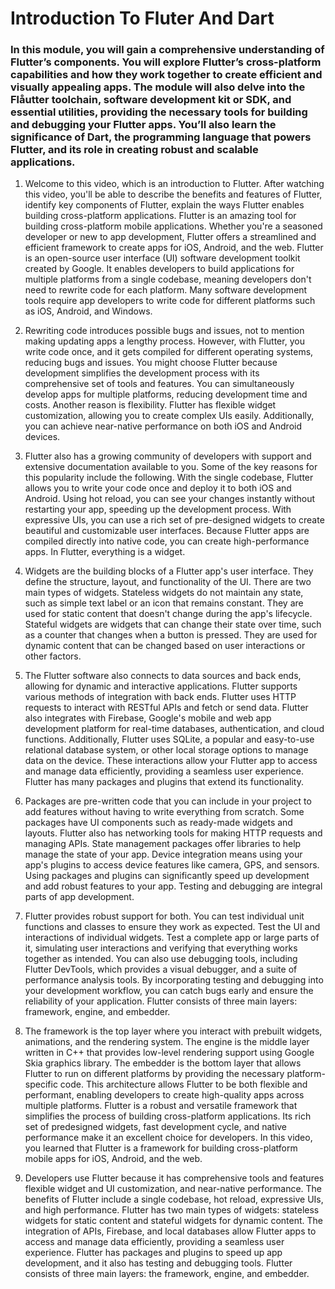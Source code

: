 # Introduction To Fluter And Dart


### In this module, you will gain a comprehensive understanding of Flutter’s components. You will explore Flutter’s cross-platform capabilities and how they work together to create efficient and visually appealing apps. The module will also delve into the Flåutter toolchain, software development kit or SDK, and essential utilities, providing the necessary tools for building and debugging your Flutter apps. You’ll also learn the significance of Dart, the programming language that powers Flutter, and its role in creating robust and scalable applications.


1. Welcome to this video, which is an introduction to Flutter. After watching this video, you'll be able to describe the benefits and features of Flutter, identify key components of Flutter, explain the ways Flutter enables building cross-platform applications. Flutter is an amazing tool for building cross-platform mobile applications. Whether you're a seasoned developer or new to app development, Flutter offers a streamlined and efficient framework to create apps for iOS, Android, and the web. Flutter is an open-source user interface (UI) software development toolkit created by Google. It enables developers to build applications for multiple platforms from a single codebase, meaning developers don't need to rewrite code for each platform. Many software development tools require app developers to write code for different platforms such as iOS, Android, and Windows. 
   
2. Rewriting code introduces possible bugs and issues, not to mention making updating apps a lengthy process. However, with Flutter, you write code once, and it gets compiled for different operating systems, reducing bugs and issues. You might choose Flutter because development simplifies the development process with its comprehensive set of tools and features. You can simultaneously develop apps for multiple platforms, reducing development time and costs. Another reason is flexibility. Flutter has flexible widget customization, allowing you to create complex UIs easily. Additionally, you can achieve near-native performance on both iOS and Android devices. 

3. Flutter also has a growing community of developers with support and extensive documentation available to you. Some of the key reasons for this popularity include the following. With the single codebase, Flutter allows you to write your code once and deploy it to both iOS and Android. Using hot reload, you can see your changes instantly without restarting your app, speeding up the development process. With expressive UIs, you can use a rich set of pre-designed widgets to create beautiful and customizable user interfaces. Because Flutter apps are compiled directly into native code, you can create high-performance apps. In Flutter, everything is a widget. 

4. Widgets are the building blocks of a Flutter app's user interface. They define the structure, layout, and functionality of the UI. There are two main types of widgets. Stateless widgets do not maintain any state, such as simple text label or an icon that remains constant. They are used for static content that doesn't change during the app's lifecycle. Stateful widgets are widgets that can change their state over time, such as a counter that changes when a button is pressed. They are used for dynamic content that can be changed based on user interactions or other factors. 

5. The Flutter software also connects to data sources and back ends, allowing for dynamic and interactive applications. Flutter supports various methods of integration with back ends. Flutter uses HTTP requests to interact with RESTful APIs and fetch or send data. Flutter also integrates with Firebase, Google's mobile and web app development platform for real-time databases, authentication, and cloud functions. Additionally, Flutter uses SQLite, a popular and easy-to-use relational database system, or other local storage options to manage data on the device. These interactions allow your Flutter app to access and manage data efficiently, providing a seamless user experience. Flutter has many packages and plugins that extend its functionality. 

6. Packages are pre-written code that you can include in your project to add features without having to write everything from scratch. Some packages have UI components such as ready-made widgets and layouts. Flutter also has networking tools for making HTTP requests and managing APIs. State management packages offer libraries to help manage the state of your app. Device integration means using your app's plugins to access device features like camera, GPS, and sensors. Using packages and plugins can significantly speed up development and add robust features to your app. Testing and debugging are integral parts of app development. 

7. Flutter provides robust support for both. You can test individual unit functions and classes to ensure they work as expected. Test the UI and interactions of individual widgets. Test a complete app or large parts of it, simulating user interactions and verifying that everything works together as intended. You can also use debugging tools, including Flutter DevTools, which provides a visual debugger, and a suite of performance analysis tools. By incorporating testing and debugging into your development workflow, you can catch bugs early and ensure the reliability of your application. Flutter consists of three main layers: framework, engine, and embedder. 

8. The framework is the top layer where you interact with prebuilt widgets, animations, and the rendering system. The engine is the middle layer written in C++ that provides low-level rendering support using Google Skia graphics library. The embedder is the bottom layer that allows Flutter to run on different platforms by providing the necessary platform-specific code. This architecture allows Flutter to be both flexible and performant, enabling developers to create high-quality apps across multiple platforms. Flutter is a robust and versatile framework that simplifies the process of building cross-platform applications. Its rich set of predesigned widgets, fast development cycle, and native performance make it an excellent choice for developers. In this video, you learned that Flutter is a framework for building cross-platform mobile apps for iOS, Android, and the web. 

9.  Developers use Flutter because it has comprehensive tools and features flexible widget and UI customization, and near-native performance. The benefits of Flutter include a single codebase, hot reload, expressive UIs, and high performance. Flutter has two main types of widgets: stateless widgets for static content and stateful widgets for dynamic content. The integration of APIs, Firebase, and local databases allow Flutter apps to access and manage data efficiently, providing a seamless user experience. Flutter has packages and plugins to speed up app development, and it also has testing and debugging tools. Flutter consists of three main layers: the framework, engine, and embedder.